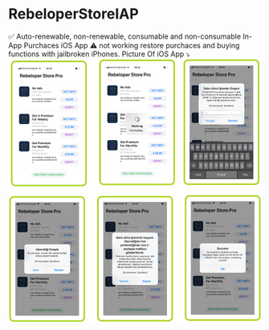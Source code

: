 # RebeloperStoreIAP
✅ Auto-renewable, non-renewable, consumable and non-consumable In-App Purchaces iOS App 
⚠️ not working  restore purchaces and buying functions with jailbroken iPhones.
Picture Of iOS App ⤵️
![Alt text](https://github.com/erdemozgur/RebeloperStoreIAP/blob/master/inAppPurchaces.png?=250x250)
